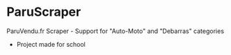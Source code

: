 # ParuScraper
ParuVendu.fr Scraper - Support for "Auto-Moto" and "Debarras" categories
- Project made for school
